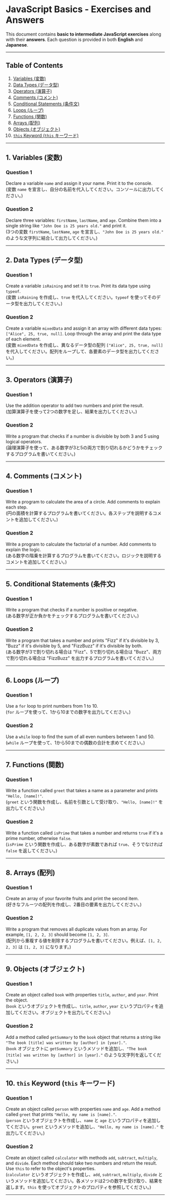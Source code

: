 # JavaScript Basics - Exercises and Answers

This document contains **basic to intermediate JavaScript exercises** along with their **answers**. Each question is provided in both **English** and **Japanese**.

---

## Table of Contents
1. [Variables (変数)](#variables)
2. [Data Types (データ型)](#data-types)
3. [Operators (演算子)](#operators)
4. [Comments (コメント)](#comments)
5. [Conditional Statements (条件文)](#conditional-statements)
6. [Loops (ループ)](#loops)
7. [Functions (関数)](#functions)
8. [Arrays (配列)](#arrays)
9. [Objects (オブジェクト)](#objects)
10. [`this` Keyword (`this` キーワード)](#this-keyword)

---

## 1. Variables (変数) <a name="variables"></a>

### Question 1  
Declare a variable `name` and assign it your name. Print it to the console.  
(変数 `name` を宣言し、自分の名前を代入してください。コンソールに出力してください。)

### Question 2  
Declare three variables: `firstName`, `lastName`, and `age`. Combine them into a single string like `"John Doe is 25 years old."` and print it.  
(3つの変数 `firstName`, `lastName`, `age` を宣言し、`"John Doe is 25 years old."` のような文字列に結合して出力してください。)

---

## 2. Data Types (データ型) <a name="data-types"></a>

### Question 1  
Create a variable `isRaining` and set it to `true`. Print its data type using `typeof`.  
(変数 `isRaining` を作成し、`true` を代入してください。`typeof` を使ってそのデータ型を出力してください。)

### Question 2  
Create a variable `mixedData` and assign it an array with different data types: `["Alice", 25, true, null]`. Loop through the array and print the data type of each element.  
(変数 `mixedData` を作成し、異なるデータ型の配列 `["Alice", 25, true, null]` を代入してください。配列をループして、各要素のデータ型を出力してください。)

---

## 3. Operators (演算子) <a name="operators"></a>

### Question 1  
Use the addition operator to add two numbers and print the result.  
(加算演算子を使って2つの数字を足し、結果を出力してください。)

### Question 2  
Write a program that checks if a number is divisible by both 3 and 5 using logical operators.  
(論理演算子を使って、ある数字が3と5の両方で割り切れるかどうかをチェックするプログラムを書いてください。)

---

## 4. Comments (コメント) <a name="comments"></a>

### Question 1  
Write a program to calculate the area of a circle. Add comments to explain each step.  
(円の面積を計算するプログラムを書いてください。各ステップを説明するコメントを追加してください。)

### Question 2  
Write a program to calculate the factorial of a number. Add comments to explain the logic.  
(ある数字の階乗を計算するプログラムを書いてください。ロジックを説明するコメントを追加してください。)

---

## 5. Conditional Statements (条件文) <a name="conditional-statements"></a>

### Question 1  
Write a program that checks if a number is positive or negative.  
(ある数字が正か負かをチェックするプログラムを書いてください。)

### Question 2  
Write a program that takes a number and prints "Fizz" if it's divisible by 3, "Buzz" if it's divisible by 5, and "FizzBuzz" if it's divisible by both.  
(ある数字が3で割り切れる場合は "Fizz"、5で割り切れる場合は "Buzz"、両方で割り切れる場合は "FizzBuzz" を出力するプログラムを書いてください。)

---

## 6. Loops (ループ) <a name="loops"></a>

### Question 1  
Use a `for` loop to print numbers from 1 to 10.  
(`for` ループを使って、1から10までの数字を出力してください。)

### Question 2  
Use a `while` loop to find the sum of all even numbers between 1 and 50.  
(`while` ループを使って、1から50までの偶数の合計を求めてください。)

---

## 7. Functions (関数) <a name="functions"></a>

### Question 1  
Write a function called `greet` that takes a name as a parameter and prints `"Hello, [name]!"`.  
(`greet` という関数を作成し、名前を引数として受け取り、`"Hello, [name]!"` を出力してください。)

### Question 2  
Write a function called `isPrime` that takes a number and returns `true` if it's a prime number, otherwise `false`.  
(`isPrime` という関数を作成し、ある数字が素数であれば `true`、そうでなければ `false` を返してください。)

---

## 8. Arrays (配列) <a name="arrays"></a>

### Question 1  
Create an array of your favorite fruits and print the second item.  
(好きなフルーツの配列を作成し、2番目の要素を出力してください。)

### Question 2  
Write a program that removes all duplicate values from an array. For example, `[1, 2, 2, 3]` should become `[1, 2, 3]`.  
(配列から重複する値を削除するプログラムを書いてください。例えば、`[1, 2, 2, 3]` は `[1, 2, 3]` になります。)

---

## 9. Objects (オブジェクト) <a name="objects"></a>

### Question 1  
Create an object called `book` with properties `title`, `author`, and `year`. Print the object.  
(`book` というオブジェクトを作成し、`title`, `author`, `year` というプロパティを追加してください。オブジェクトを出力してください。)

### Question 2  
Add a method called `getSummary` to the `book` object that returns a string like `"The book [title] was written by [author] in [year]."`.  
(`book` オブジェクトに `getSummary` というメソッドを追加し、`"The book [title] was written by [author] in [year]."` のような文字列を返してください。)

---

## 10. `this` Keyword (`this` キーワード) <a name="this-keyword"></a>

### Question 1  
Create an object called `person` with properties `name` and `age`. Add a method called `greet` that prints `"Hello, my name is [name]."`.  
(`person` というオブジェクトを作成し、`name` と `age` というプロパティを追加してください。`greet` というメソッドを追加し、`"Hello, my name is [name]."` を出力してください。)

### Question 2  
Create an object called `calculator` with methods `add`, `subtract`, `multiply`, and `divide`. Each method should take two numbers and return the result. Use `this` to refer to the object's properties.  
(`calculator` というオブジェクトを作成し、`add`, `subtract`, `multiply`, `divide` というメソッドを追加してください。各メソッドは2つの数字を受け取り、結果を返します。`this` を使ってオブジェクトのプロパティを参照してください。)

---